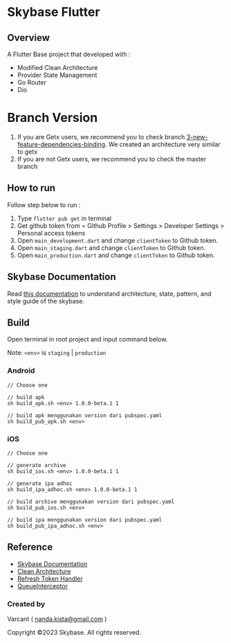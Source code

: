 # Skybase Flutter

## Overview
A Flutter Base project that developed with :
- Modified Clean Architecture
- Provider State Management
- Go Router
- Dio

# Branch Version
1. If you are Getx users, we recommend you to check branch [3-new-feature-dependencies-binding](https://github.com/nandakista/skybase_flutter_provider/tree/3-new-feature-dependencies-binding). We created an architecture very similar to getx
2. If you are not Getx users, we recommend you to check the master branch

## How to run
Follow step below to run :
1. Type `flutter pub get` in terminal
2. Get github token from = Github Profile > Settings > Developer Settings > Personal access tokens 
3. Open `main_development.dart` and change `clientToken` to Github token.
4. Open `main_staging.dart` and change `clientToken` to Github token.
5. Open `main_production.dart` and change `clientToken` to Github token.

## Skybase Documentation
Read [this documentation](https://docs.google.com/document/d/1ZwO60uk2SnqVBfL-L7tmIu6ykHCB8MCHP9VxE-ijXYM/edit?usp=share_link) to understand architecture, state, pattern, and style guide of the skybase.

## Build

Open terminal in root project and input command below.

Note: `<env>` is `staging` | `production`

### Android

    // Choose one

    // build apk
    sh build_apk.sh <env> 1.0.0-beta.1 1

    // build apk menggunakan version dari pubspec.yaml
    sh build_pub_apk.sh <env>

### iOS

    // Choose one

    // generate archive
    sh build_ios.sh <env> 1.0.0-beta.1 1

    // generate ipa adhoc
    sh build_ipa_adhoc.sh <env> 1.0.0-beta.1 1

    // build archive menggunakan version dari pubspec.yaml
    sh build_pub_ios.sh <env>

    // build ipa menggunakan version dari pubspec.yaml
    sh build_pub_ipa_adhoc.sh <env>

## Reference
- [Skybase Documentation](https://docs.google.com/document/d/1ZwO60uk2SnqVBfL-L7tmIu6ykHCB8MCHP9VxE-ijXYM/edit?usp=share_link)
- [Clean Architecture](https://resocoder.com/2019/08/27/flutter-tdd-clean-architecture-course-1-explanation-project-structure/)
- [Refresh Token Handler](https://medium.com/nusanet/flutter-refresh-token-authentication-4c8a58071d75)
- [QueueInterceptor](https://github.com/flutterchina/dio/issues/1308)



### Created by
Varcant
( nanda.kista@gmail.com )

Copyright ©2023 Skybase. All rights reserved.

